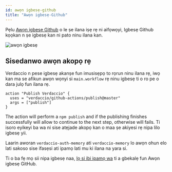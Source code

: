 ```yaml
---
id: awọn igbesẹ-github
title: "Awọn igbesẹ-Github"
---
```


Pẹlu [Awọn igbesẹ Github](https://github.com/features/actions) o le ṣe ilana iṣẹ rẹ ni aifọwọyi, Igbesẹ Github kọọkan n ṣe igbesẹ kan ni pato ninu ilana kan.

![awọn igbesẹ](/img/github-actions.png)

## Sisedanwo awọn akopọ rẹ

Verdaccio n pese igbesẹ akanṣe fun imusisẹpọ to rọrun ninu ilana rẹ, iwọ kan ma se afikun awọn wọnyi si `main.workflow` rẹ ninu igbesẹ ti o ro pe o dara julọ fun ilana rẹ.

```gha
action "Publish Verdaccio" {
  uses = "verdaccio/github-actions/publish@master"
  args = ["publish"]
}
```

The action will perform a `npm publish` and if the publishing finishes successfully will allow to continue to the next step, otherwise will fails. Ti isoro eyikeyi ba wa ni sise atẹjade akopọ kan o maa ṣe akiyesi rẹ nipa lilo igbesẹ yii.

Laarin aworan `verdaccio-auth-memory` ati `verdaccio-memory` lo awọn ohun elo lati sakoso sise ifasẹsi ati ipamọ lati mu ki ilana na yara si.

Ti o ba fẹ mọ sii nipa igbesẹ naa, [lọ si ibi ipamọ wa](https://github.com/verdaccio/github-actions) ti a gbekalẹ fun Awọn igbesẹ GitHub.